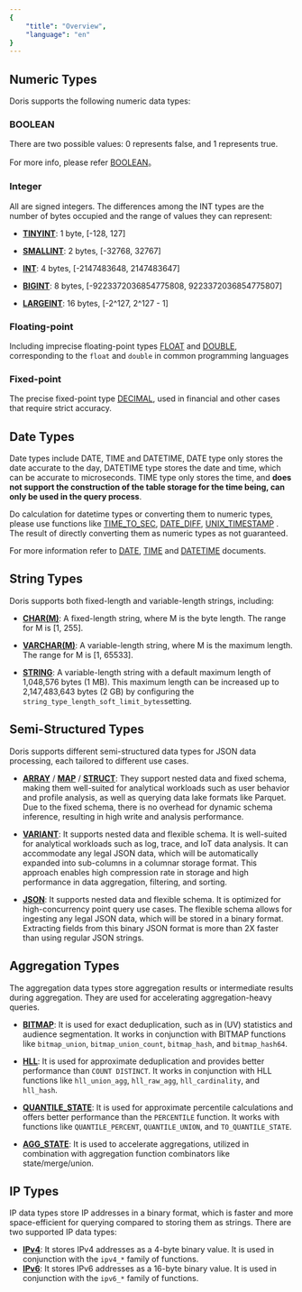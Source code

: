 ```yaml
---
{
    "title": "Overview",
    "language": "en"
}
---
```


## Numeric Types

Doris supports the following numeric data types:

### BOOLEAN

There are two possible values: 0 represents false, and 1 represents true.

For more info, please refer [BOOLEAN](../sql-data-types/numeric/BOOLEAN.md)。

### Integer

All are signed integers. The differences among the INT types are the number of bytes occupied and the range of values they can represent:

- **[TINYINT](../sql-data-types/numeric/TINYINT.md)**: 1 byte, [-128, 127]

- **[SMALLINT](../sql-data-types/numeric/SMALLINT.md)**: 2 bytes, [-32768, 32767]

- **[INT](../sql-data-types/numeric/INT.md)**: 4 bytes, [-2147483648, 2147483647]

- **[BIGINT](../sql-data-types/numeric/BIGINT.md)**: 8 bytes, [-9223372036854775808, 9223372036854775807]

- **[LARGEINT](../sql-data-types/numeric/LARGEINT.md)**: 16 bytes, [-2^127, 2^127 - 1]


### Floating-point


Including imprecise floating-point types [FLOAT](../sql-data-types/numeric/FLOAT.md) and [DOUBLE](../sql-data-types/numeric/DOUBLE.md), corresponding to the `float` and `double` in common programming languages

### Fixed-point

The precise fixed-point type [DECIMAL](../sql-data-types/numeric/DECIMAL.md), used in financial and other cases that require strict accuracy.



## Date Types

Date types include DATE, TIME and DATETIME, DATE type only stores the date accurate to the day, DATETIME type stores the date and time, which can be accurate to microseconds. TIME type only stores the time, and **does not support the construction of the table storage for the time being, can only be used in the query process**.

Do calculation for datetime types or converting them to numeric types, please use functions like [TIME_TO_SEC](../../sql-functions/scalar-functions/date-time-functions/time-to-sec), [DATE_DIFF](../../sql-functions/scalar-functions/date-time-functions/datediff), [UNIX_TIMESTAMP](../../sql-functions/scalar-functions/date-time-functions/unix-timestamp) . The result of directly converting them as numeric types as not guaranteed.

For more information refer to [DATE](../sql-data-types/date-time/DATE), [TIME](../sql-data-types/date-time/TIME) and [DATETIME](../sql-data-types/date-time/DATETIME) documents.




## String Types

Doris supports both fixed-length and variable-length strings, including:

- **[CHAR(M)](./string-type/CHAR)**: A fixed-length string, where M is the byte length. The range for M is [1, 255].

- **[VARCHAR(M)](./string-type/VARCHAR)**: A variable-length string, where M is the maximum length. The range for M is [1, 65533].

- **[STRING](./string-type/STRING)**: A variable-length string with a default maximum length of 1,048,576 bytes (1 MB). This maximum length can be increased up to 2,147,483,643 bytes (2 GB) by configuring the `string_type_length_soft_limit_bytes`setting.

## Semi-Structured Types


Doris supports different semi-structured data types for JSON data processing, each tailored to different use cases. 

- **[ARRAY](../sql-data-types/semi-structured/ARRAY.md)** / **[MAP](../sql-data-types/semi-structured/MAP.md)** / **[STRUCT](./semi-structured/STRUCT)**: They support nested data and fixed schema, making them well-suited for analytical workloads such as user behavior and profile analysis, as well as querying data lake formats like Parquet. Due to the fixed schema, there is no overhead for dynamic schema inference, resulting in high write and analysis performance.

- **[VARIANT](../sql-data-types/semi-structured/VARIANT.md)**: It supports nested data and flexible schema. It is well-suited for analytical workloads such as log, trace, and IoT data analysis. It can accommodate any legal JSON data, which will be automatically expanded into sub-columns in a columnar storage format. This approach enables high compression rate in storage and high performance in data aggregation, filtering, and sorting.

- **[JSON](../sql-data-types/semi-structured/JSON.md)**: It supports nested data and flexible schema. It is optimized for high-concurrency point query use cases. The flexible schema allows for ingesting any legal JSON data, which will be stored in a binary format. Extracting fields from this binary JSON format is more than 2X faster than using regular JSON strings.

## Aggregation Types

The aggregation data types store aggregation results or intermediate results during aggregation. They are used for accelerating aggregation-heavy queries.

- **[BITMAP](../sql-data-types/aggregate/BITMAP.md)**: It is used for exact deduplication, such as in (UV) statistics and audience segmentation. It works in conjunction with BITMAP functions like `bitmap_union`, `bitmap_union_count`, `bitmap_hash`, and `bitmap_hash64`.

- **[HLL](../sql-data-types/aggregate/HLL.md)**: It is used for approximate deduplication and provides better performance than `COUNT DISTINCT`. It works in conjunction with HLL functions like `hll_union_agg`, `hll_raw_agg`, `hll_cardinality`, and `hll_hash`.

- **[QUANTILE_STATE](../sql-data-types/aggregate/QUANTILE-STATE.md)**: It is used for approximate percentile calculations and offers better performance than the `PERCENTILE` function. It works with functions like `QUANTILE_PERCENT`, `QUANTILE_UNION`, and `TO_QUANTILE_STATE`.

- **[AGG_STATE](../sql-data-types/aggregate/AGG-STATE.md)**: It is used to accelerate aggregations, utilized in combination with aggregation function combinators like state/merge/union.


## IP Types


IP data types store IP addresses in a binary format, which is faster and more space-efficient for querying compared to storing them as strings. There are two supported IP data types:

- **[IPv4](../sql-data-types/ip/IPV4.md)**: It stores IPv4 addresses as a 4-byte binary value. It is used in conjunction with the `ipv4_*` family of functions.
- **[IPv6](../sql-data-types/ip/IPV6.md)**: It stores IPv6 addresses as a 16-byte binary value. It is used in conjunction with the `ipv6_*` family of functions.

